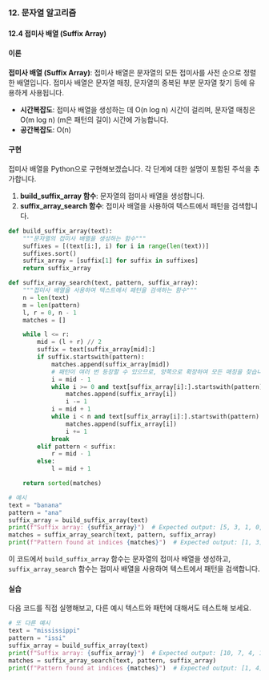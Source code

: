 ### 12. 문자열 알고리즘 

#### 12.4 접미사 배열 (Suffix Array)

#### 이론
**접미사 배열 (Suffix Array)**: 접미사 배열은 문자열의 모든 접미사를 사전 순으로 정렬한 배열입니다. 접미사 배열은 문자열 매칭, 문자열의 중복된 부분 문자열 찾기 등에 유용하게 사용됩니다.
- **시간복잡도**: 접미사 배열을 생성하는 데 O(n log n) 시간이 걸리며, 문자열 매칭은 O(m log n) (m은 패턴의 길이) 시간에 가능합니다.
- **공간복잡도**: O(n)

#### 구현
접미사 배열을 Python으로 구현해보겠습니다. 각 단계에 대한 설명이 포함된 주석을 추가합니다.

1. **build_suffix_array 함수**: 문자열의 접미사 배열을 생성합니다.
2. **suffix_array_search 함수**: 접미사 배열을 사용하여 텍스트에서 패턴을 검색합니다.

```python
def build_suffix_array(text):
    """문자열의 접미사 배열을 생성하는 함수"""
    suffixes = [(text[i:], i) for i in range(len(text))]
    suffixes.sort()
    suffix_array = [suffix[1] for suffix in suffixes]
    return suffix_array

def suffix_array_search(text, pattern, suffix_array):
    """접미사 배열을 사용하여 텍스트에서 패턴을 검색하는 함수"""
    n = len(text)
    m = len(pattern)
    l, r = 0, n - 1
    matches = []

    while l <= r:
        mid = (l + r) // 2
        suffix = text[suffix_array[mid]:]
        if suffix.startswith(pattern):
            matches.append(suffix_array[mid])
            # 패턴이 여러 번 등장할 수 있으므로, 양쪽으로 확장하여 모든 매칭을 찾습니다.
            i = mid - 1
            while i >= 0 and text[suffix_array[i]:].startswith(pattern):
                matches.append(suffix_array[i])
                i -= 1
            i = mid + 1
            while i < n and text[suffix_array[i]:].startswith(pattern):
                matches.append(suffix_array[i])
                i += 1
            break
        elif pattern < suffix:
            r = mid - 1
        else:
            l = mid + 1

    return sorted(matches)

# 예시
text = "banana"
pattern = "ana"
suffix_array = build_suffix_array(text)
print(f"Suffix array: {suffix_array}")  # Expected output: [5, 3, 1, 0, 4, 2]
matches = suffix_array_search(text, pattern, suffix_array)
print(f"Pattern found at indices {matches}")  # Expected output: [1, 3]
```

이 코드에서 `build_suffix_array` 함수는 문자열의 접미사 배열을 생성하고, `suffix_array_search` 함수는 접미사 배열을 사용하여 텍스트에서 패턴을 검색합니다.

#### 실습
다음 코드를 직접 실행해보고, 다른 예시 텍스트와 패턴에 대해서도 테스트해 보세요.

```python
# 또 다른 예시
text = "mississippi"
pattern = "issi"
suffix_array = build_suffix_array(text)
print(f"Suffix array: {suffix_array}")  # Expected output: [10, 7, 4, 1, 0, 9, 8, 6, 3, 2, 5]
matches = suffix_array_search(text, pattern, suffix_array)
print(f"Pattern found at indices {matches}")  # Expected output: [1, 4]
```
